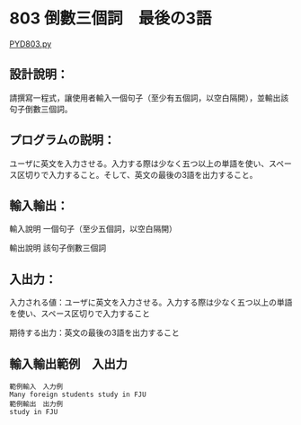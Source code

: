 # 803 倒數三個詞　最後の3語
[PYD803.py](https://github.com/eclairsameal/TQC-Python/blob/master/%E7%AC%AC8%E9%A1%9E%EF%BC%9A%E5%AD%97%E4%B8%B2(String)%E7%9A%84%E9%81%8B%E4%BD%9C/PYD803.py)
## 設計說明：
請撰寫一程式，讓使用者輸入一個句子（至少有五個詞，以空白隔開），並輸出該句子倒數三個詞。

## プログラムの説明：
ユーザに英文を入力させる。入力する際は少なく五つ以上の単語を使い、スペース区切りで入力すること。そして、英文の最後の3語を出力すること。

## 輸入輸出：
輸入說明
一個句子（至少五個詞，以空白隔開）

輸出說明
該句子倒數三個詞

## 入出力：
入力される値：ユーザに英文を入力させる。入力する際は少なく五つ以上の単語を使い、スペース区切りで入力すること

期待する出力：英文の最後の3語を出力すること

## 輸入輸出範例　入出力
```
範例輸入　入力例
Many foreign students study in FJU
範例輸出　出力例
study in FJU
```
